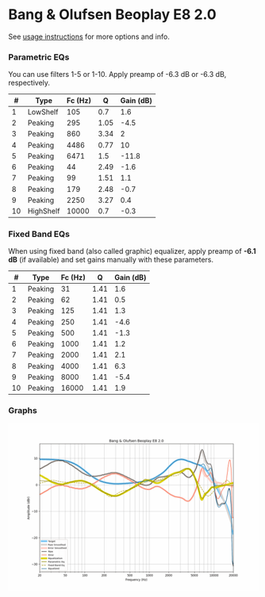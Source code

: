 # Bang & Olufsen Beoplay E8 2.0
See [usage instructions](https://github.com/jaakkopasanen/AutoEq#usage) for more options and info.

### Parametric EQs
You can use filters 1-5 or 1-10. Apply preamp of -6.3 dB or -6.3 dB, respectively.

|   # | Type      |   Fc (Hz) |    Q |   Gain (dB) |
|-----|-----------|-----------|------|-------------|
|   1 | LowShelf  |       105 | 0.7  |         1.6 |
|   2 | Peaking   |       295 | 1.05 |        -4.5 |
|   3 | Peaking   |       860 | 3.34 |         2   |
|   4 | Peaking   |      4486 | 0.77 |        10   |
|   5 | Peaking   |      6471 | 1.5  |       -11.8 |
|   6 | Peaking   |        44 | 2.49 |        -1.6 |
|   7 | Peaking   |        99 | 1.51 |         1.1 |
|   8 | Peaking   |       179 | 2.48 |        -0.7 |
|   9 | Peaking   |      2250 | 3.27 |         0.4 |
|  10 | HighShelf |     10000 | 0.7  |        -0.3 |

### Fixed Band EQs
When using fixed band (also called graphic) equalizer, apply preamp of **-6.1 dB** (if available) and set gains manually with these parameters.

|   # | Type    |   Fc (Hz) |    Q |   Gain (dB) |
|-----|---------|-----------|------|-------------|
|   1 | Peaking |        31 | 1.41 |         1.6 |
|   2 | Peaking |        62 | 1.41 |         0.5 |
|   3 | Peaking |       125 | 1.41 |         1.3 |
|   4 | Peaking |       250 | 1.41 |        -4.6 |
|   5 | Peaking |       500 | 1.41 |        -1.3 |
|   6 | Peaking |      1000 | 1.41 |         1.2 |
|   7 | Peaking |      2000 | 1.41 |         2.1 |
|   8 | Peaking |      4000 | 1.41 |         6.3 |
|   9 | Peaking |      8000 | 1.41 |        -5.4 |
|  10 | Peaking |     16000 | 1.41 |         1.9 |

### Graphs
![](./Bang%20&%20Olufsen%20Beoplay%20E8%202.0.png)
